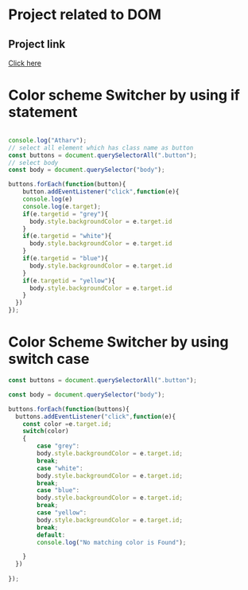 # Project related to DOM

## Project link
[Click here](https://stackblitz.com/edit/dom-project-chaiaurcode?file=index.html)

# Color scheme Switcher by using if statement

```javascript

console.log("Atharv");
// select all element which has class name as button
const buttons = document.querySelectorAll(".button"); 
// select body 
const body = document.querySelector("body");

buttons.forEach(function(button){
    button.addEventListener("click",function(e){
    console.log(e)
    console.log(e.target);
    if(e.targetid = "grey"){
      body.style.backgroundColor = e.target.id
    }
    if(e.targetid = "white"){
      body.style.backgroundColor = e.target.id
    }
    if(e.targetid = "blue"){
      body.style.backgroundColor = e.target.id
    }
    if(e.targetid = "yellow"){
      body.style.backgroundColor = e.target.id
    }
  })
});

```
# Color Scheme Switcher by using switch case 
```javascript
const buttons = document.querySelectorAll(".button");

const body = document.querySelector("body");

buttons.forEach(function(buttons){
  buttons.addEventListener("click",function(e){
    const color =e.target.id;
    switch(color)
    {
        case "grey":
        body.style.backgroundColor = e.target.id;
        break;
        case "white":
        body.style.backgroundColor = e.target.id;
        break;
        case "blue":
        body.style.backgroundColor = e.target.id;
        break;
        case "yellow":
        body.style.backgroundColor = e.target.id;
        break;
        default:
        console.log("No matching color is Found");

    }
  })
  
});

```